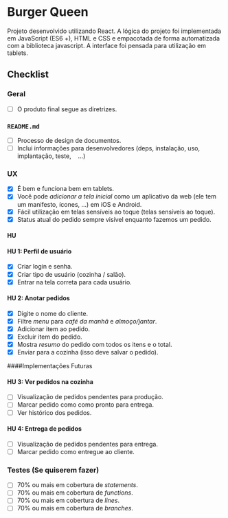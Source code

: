 # Burger Queen

Projeto desenvolvido utilizando React. A lógica do projeto foi implementada em JavaScript (ES6 +), HTML e CSS e empacotada de forma automatizada com a biblioteca javascript. A interface foi pensada para utilização em tablets.

## Checklist

### Geral

- [ ] O produto final segue as diretrizes.

### `README.md`

- [ ] Processo de design de documentos.
- [ ] Inclui informações para desenvolvedores (deps, instalação, uso, implantação, teste,
         ...)

### UX

- [x] É bem e funciona bem em tablets.
- [x] Você pode _adicionar a tela inicial_ como um aplicativo da web (ele tem um manifesto,
      ícones, ...) em iOS e Android.
- [x] Fácil utilização em telas sensíveis ao toque (telas sensíveis ao toque).
- [x] Status atual do pedido sempre visível enquanto fazemos um pedido.

#### HU

#### HU 1: Perfil de usuário

- [x] Criar login e senha.
- [x] Criar tipo de usuário (cozinha / salão).
- [x] Entrar na tela correta para cada usuário.

#### HU 2: Anotar pedidos

- [x] Digite o nome do cliente.
- [x] Filtre _menu_ para _café da manhã_ e _almoço/jantar_.
- [x] Adicionar item ao pedido.
- [x] Excluir item do pedido.
- [x] Mostra _resumo_ do pedido com todos os itens e o total.
- [x] Enviar para a cozinha (isso deve salvar o pedido).

####Implementações Futuras

#### HU 3: Ver pedidos na cozinha

- [ ] Visualização de pedidos pendentes para produção.
- [ ] Marcar pedido como como pronto para entrega.
- [ ] Ver histórico dos pedidos.

#### HU 4: Entrega de pedidos

- [ ] Visualização de pedidos pendentes para entrega.
- [ ] Marcar pedido como entregue ao cliente.

### Testes (Se quiserem fazer)

- [ ] 70% ou mais em cobertura de _statements_.
- [ ] 70% ou mais em cobertura de _functions_.
- [ ] 70% ou mais em cobertura de _lines_.
- [ ] 70% ou mais em cobertura de _branches_.
